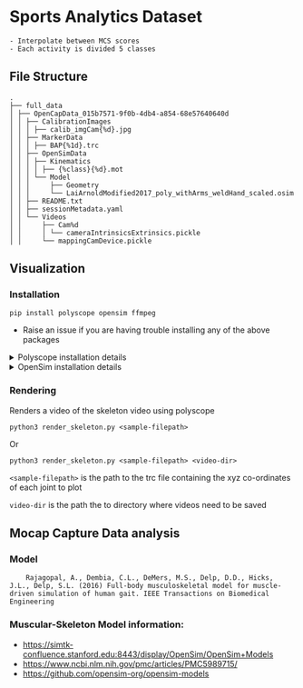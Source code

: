# Sports Analytics Dataset 
    - Interpolate between MCS scores 
    - Each activity is divided 5 classes 


## File Structure
```
.
├── full_data
│ ├── OpenCapData_015b7571-9f0b-4db4-a854-68e57640640d
│ │ ├── CalibrationImages
│ │ │ ├── calib_imgCam{%d}.jpg
│ │ ├── MarkerData
│ │ │ ├── BAP{%1d}.trc
│ │ ├── OpenSimData
│ │ │ ├── Kinematics
│ │ │ │ ├── {%class}{%d}.mot
│ │ │ └── Model
│ │ │     ├── Geometry
│ │ │     └── LaiArnoldModified2017_poly_withArms_weldHand_scaled.osim 
│ │ ├── README.txt
│ │ ├── sessionMetadata.yaml
│ │ └── Videos
│ │     ├── Cam%d
│ │     │ └── cameraIntrinsicsExtrinsics.pickle
│ │     └── mappingCamDevice.pickle
```


## Visualization 

### Installation
```
pip install polyscope opensim ffmpeg
```

- Raise an issue if you are having trouble installing any of the above packages


<details>
<summary>Polyscope installation details </summary>
- Linux

```
```
</details>


<details>
<summary>OpenSim installation details </summary>
 Step:1 - https://github.com/opensim-org/opensim-core/wiki/Build-Instructions#configuration-1
 Step 2 - https://simtk-confluence.stanford.edu:8443/display/OpenSim/Scripting+in+Python
</details>



### Rendering 
Renders a video of the skeleton video using polyscope 
```
python3 render_skeleton.py <sample-filepath>
```
Or 
```
python3 render_skeleton.py <sample-filepath> <video-dir>
```

`<sample-filepath>` is the path to the trc file containing the xyz co-ordinates of each joint to plot

`video-dir` is the path the to directory where videos need to be saved


## Mocap Capture Data analysis

### Model 
```
    Rajagopal, A., Dembia, C.L., DeMers, M.S., Delp, D.D., Hicks, J.L., Delp, S.L. (2016) Full-body musculoskeletal model for muscle-driven simulation of human gait. IEEE Transactions on Biomedical Engineering
```

### Muscular-Skeleton Model information: 
- https://simtk-confluence.stanford.edu:8443/display/OpenSim/OpenSim+Models
- https://www.ncbi.nlm.nih.gov/pmc/articles/PMC5989715/
- https://github.com/opensim-org/opensim-models





